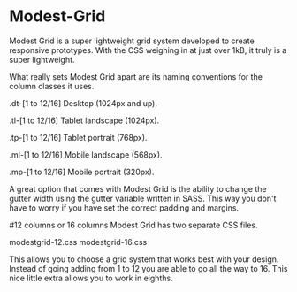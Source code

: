 Modest-Grid
===========

Modest Grid is a super lightweight grid system developed to create responsive prototypes. With the CSS weighing in at just over 1kB, it truly is a super lightweight.

What really sets Modest Grid apart are its naming conventions for the column classes it uses.

.dt-[1 to 12/16] Desktop (1024px and up).

.tl-[1 to 12/16] Tablet landscape (1024px).

.tp-[1 to 12/16] Tablet portrait (768px).

.ml-[1 to 12/16] Mobile landscape (568px).

.mp-[1 to 12/16] Mobile portrait (320px).

A great option that comes with Modest Grid is the ability to change the gutter width using the gutter variable written in SASS. This way you don't have to worry if you have set the correct padding and margins.

#12 columns or 16 columns
Modest Grid has two separate CSS files.

modestgrid-12.css
modestgrid-16.css

This allows you to choose a grid system that works best with your design. Instead of going adding from 1 to 12 you are able to go all the way to 16. This nice little extra allows you to work in eighths.
